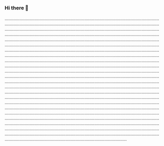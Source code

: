 ### Hi there 👋

......................................................................................................................................................................................................................................................................................................................................................................................................................................................................................................................................................................................................................................................................................................................................................................................................................................................................................................................................................................................................................................................................................................................................................................................................................................................................................................................................................................................................................................................................................................................................................................................................................................................................................................................................................................................................................................................................................................................................................................................................................................................................................................................................................................................................................................................................................................................................................................................................................................................................................................................................................................................................................................................................................................................................................................................................................................................................................................................................................................................................................................................................